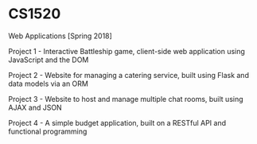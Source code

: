 # CS1520
Web Applications [Spring 2018]

Project 1 - Interactive Battleship game, client-side web application using JavaScript and the DOM

Project 2 - Website for managing a catering service, built using Flask and data models via an ORM

Project 3 - Website to host and manage multiple chat rooms, built using AJAX and JSON

Project 4 - A simple budget application, built on a RESTful API and functional programming

